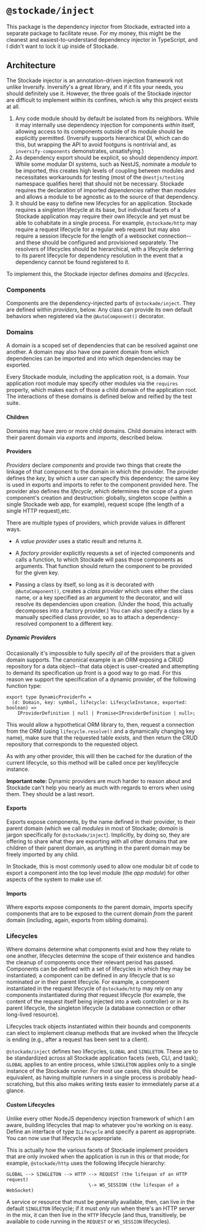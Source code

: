 # `@stockade/inject` #
This package is the dependency injector from Stockade, extracted into a separate
package to facilitate reuse. For my money, this might be the cleanest and
easiest-to-understand dependency injector in TypeScript, and I didn't want to
lock it up inside of Stockade.

## Architecture ##
The Stockade injector is an annotation-driven injection framework not unlike
Inversify. Inversify's a great library, and if it fits your needs, you should
definitely use it. However, the three goals of the Stockade injector are
difficult to implement within its confines, which is why this project exists at
all.

1.  Any code module should by default be isolated from its neighbors. While it
    may internally use dependency injection for components _within_ itself,
    allowing access to its components outside of its module should be explicitly
    permitted. (Inversify supports hierarchical DI, which can do this, but
    wrapping the API to avoid footguns is nontrivial and, as
    `inversify-components` demonstrates, unsatisfying.)
2.  As dependency export should be explicit, so should dependency _import_.
    While some modular DI systems, such as NestJS, nominate a _module_ to be
    imported, this creates high levels of coupling between modules and
    necessitates workarounds for testing (most of the `@nestjs/testing`
    namespace qualifies here) that should not be necessary. Stockade requires
    the declaration of imported _dependencies_ rather than _modules_ and allows
    a module to be agnostic as to the source of that dependency.
3.  It should be easy to define new lifecycles for an application. Stockade
    requires a singleton lifecycle at its base, but individual facets of a
    Stockade application may require their own lifecycle and yet must be able to
    cohabitate in a single process. For example, `@stockade/http` may require a
    request lifecycle for a regular web request but may also require a session
    lifecycle for the length of a websocket connection--and these should be
    configured and provisioned separately. The resolvers of lifecycles should be
    hierarchical, with a lifecycle deferring to its parent lifecycle for
    dependency resolution in the event that a dependency cannot be found
    registered to it.

To implement this, the Stockade injector defines _domains_ and _lifecycles_.

### Components ###
Components are the dependency-injected parts of `@stockade/inject`. They are
defined within _providers_, below. Any class can provide its own default
behaviors when registered via the `@AutoComponent()` decorator.

### Domains ###
A domain is a scoped set of dependencies that can be resolved against one
another. A domain may also have one parent domain from which dependencies can be
imported and into which dependencies may be exported.

Every Stockade module, including the application root, is a domain. Your
application root module may specify other modules via the `requires` property,
which makes each of those a child domain of the application root. The
interactions of these domains is defined below and reified by the test suite.

#### Children ####
Domains may have zero or more child domains. Child domains interact with their
parent domain via _exports_ and _imports_, described below.

#### Providers ####
_Providers_ declare _components_ and provide two things that create the linkage
of that component to the domain in which the provider. The provider defines the
_key_, by which a user can specify this dependency; the same key is used in
exports and imports to refer to the component provided here. The provider also
defines the _lifecycle_, which determines the scope of a given component's
creation and destruction: globally, singleton scope (within a single Stockade
web app, for example), request scope (the length of a single HTTP request),etc.

There are multiple types of providers, which provide values in different ways.

 -  A _value provider_ uses a static result and returns it.

 -  A _factory provider_ explicitly requests a set of injected components and
    calls a function, to which Stockade will pass those components as arguments.
    That function should return the component to be provided for the given key.

 -  Passing a class by itself, so long as it is decorated with
    `@AutoComponent()`, creates a _class provider_ which uses either the class
    name, or a key specified as an argument to the decorator, and will resolve
    its dependencies upon creation. (Under the hood, this actually decomposes
    into a factory provider.) You can also specify a class by a manually
    specified class provider, so as to attach a dependency-resolved component to
    a different key.

##### Dynamic Providers #####
Occasionally it's impossible to fully specify _all_ of the providers that a
given domain supports. The canonical example is an ORM exposing a CRUD
repository for a data object--that data object is user-created and attempting to
demand its specification up front is a good way to go mad. For this reason we
support the specification of a dynamic provider, of the following function type:

```
export type DynamicProviderFn =
  (d: Domain, key: symbol, lifecycle: LifecycleInstance, exported: boolean) =>
    IProviderDefinition | null | Promise<IProviderDefinition | null>;
```

This would allow a hypothetical ORM library to, then, request a connection from
the ORM (using `lifecycle.resolve()` and a dynamically changing key name), make
sure that the requested table exists, and then return the CRUD repository that
corresponds to the requested object.

As with any other provider, this will then be cached for the duration of the
current lifecycle, so this method will be called once per key/lifecycle
instance.

**Important note:** Dynamic providers are much harder to reason about and
Stockade can't help you nearly as much with regards to errors when using them.
They should be a last resort.

#### Exports ####
Exports expose components, by the name defined in their provider, to their
parent domain (which we call _modules_ in most of Stockade; _domain_ is jargon
specifically for `@stockade/inject`). Implicitly, by doing so, they are offering
to share what they are exporting with all other domains that are children of
their parent domain, as anything in the parent domain may be freely imported by
any child.

In Stockade, this is most commonly used to allow one modular bit of code to
export a component into the top level module (the _app module_) for other
aspects of the system to make use of.

#### Imports ####
Where exports expose components _to_ the parent domain, imports specify
components that are to be exposed to the current domain _from_ the parent domain
(including, again, exports from sibling domains).

### Lifecycles ###
Where domains determine what components exist and how they relate to one
another, lifecycles determine the scope of their existence and handles the
cleanup of components once their relevant period has passed. Components can be
defined with a set of lifecycles in which they may be instantiated; a component
can be defined in any lifecycle that is so nominated _or_ in their parent
lifecycle. For example, a component instantiated in the request lifecycle of
`@stockade/http` may rely on any components instantiated during _that_ request
lifecycle (for example, the content of the request itself being injected into a
web controller) or in its parent lifecycle, the singleton lifecycle (a database
connection or other long-lived resource).

Lifecycles track objects instantiated within their bounds and components can
elect to implement cleanup methods that are invoked when the lifecycle is ending
(e.g., after a request has been sent to a client).

`@stockade/inject` defines two lifecycles, `GLOBAL` and `SINGLETON`. These are
to be standardized across all Stockade application facets (web, CLI, and task);
`GLOBAL` applies to an entire process, while `SINGLETON` applies only to a
single instance of the Stockade runner. For most use cases, this should be
equivalent, as having multiple runners in a single process is probably
head-scratching, but this also makes writing tests easier to immediately parse
at a glance.

#### Custom Lifecycles ####
Unlike every other NodeJS dependency injection framework of which I am aware,
building lifecycles that map to whatever you're working on is easy. Define an
interface of type `ILifecycle` and specify a parent as appropriate. You can now
use that lifecycle as appropriate.

This is actually how the various facets of Stockade implement providers that are
only invoked when the application is run in this or that mode; for example,
`@stockade/http` uses the following lifecycle hierarchy:

```
GLOBAL --> SINGLETON --> HTTP --> REQUEST (the lifespan of an HTTP request)
                              \-> WS_SESSION (the lifespan of a WebSocket)
```

A service or resource that must be generally available, then, can live in the
default `SINGLETON` lifecycle; if it must _only_ run when there's an HTTP server
in the mix, it can then live in the `HTTP` lifecycle (and thus, transitively, be
available to code running in the `REQUEST` or `WS_SESSION` lifecycles).
